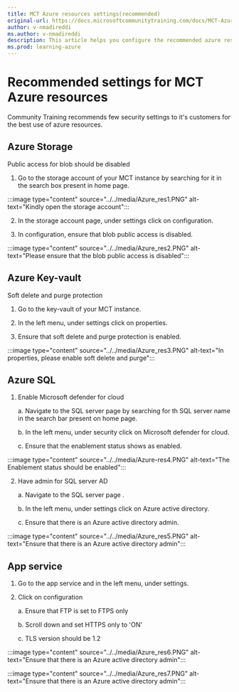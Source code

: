 ```yaml
---
title: MCT Azure resources settings(recommended)
original-url: https://docs.microsoftcommunitytraining.com/docs/MCT-Azure-resources-settings-recommended
author: v-nmadireddi
ms.author: v-nmadireddi
description: This article helps you configure the recommended azure resource settings for your MCT instance.
ms.prod: learning-azure
---
```


# Recommended settings for MCT Azure resources

Community Training recommends few security settings to it's customers for the best use of azure resources.

## Azure Storage

Public access for blob should be disabled

1. Go to the storage account of your MCT instance by searching for it in the search box present in home page.


:::image type="content" source="../../media/Azure_res1.PNG" alt-text="Kindly open the storage account":::


2. In the storage account page, under settings click on configuration.

3. In configuration, ensure that blob public access is disabled.

:::image type="content" source="../../media/Azure_res2.PNG" alt-text="Please ensure that the blob public access is disabled":::

## Azure Key-vault

Soft delete and purge protection

1. Go to the key-vault of your MCT instance.

2. In the left menu, under settings click on properties.

3. Ensure that soft delete and purge protection is enabled.

:::image type="content" source="../../media/Azure_res3.PNG" alt-text="In properties, please enable soft delete and purge":::

## Azure SQL

1. Enable Microsoft defender for cloud

   a. Navigate to the SQL server page by searching for th SQL server name in the search bar present on home page.

   b. In the left menu, under security click on Microsoft defender for cloud.

   c. Ensure that the enablement status shows as enabled.

:::image type="content" source="../../media/Azure-res4.PNG" alt-text="The Enablement status should be enabled":::

2. Have admin for SQL server AD

   a. Navigate to the SQL server page .

   b. In the left menu, under settings click on Azure active directory.

   c. Ensure that there is an Azure active directory admin.

:::image type="content" source="../../media/Azure_res5.PNG" alt-text="Ensure that there is an Azure active directory admin":::
 

## App service

1. Go to the app service and in the left menu, under settings.

2. Click on configuration

   a. Ensure that FTP is set to FTPS only

   b. Scroll down and set HTTPS only to 'ON'

   c. TLS version should be 1.2

:::image type="content" source="../../media/Azure_res6.PNG" alt-text="Ensure that there is an Azure active directory admin":::


:::image type="content" source="../../media/Azure_res7.PNG" alt-text="Ensure that there is an Azure active directory admin":::
